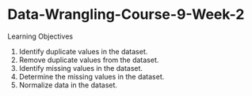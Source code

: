 # Data-Wrangling-Course-9-Week-2
Learning Objectives 
1. Identify duplicate values in the dataset.
2. Remove duplicate values from the dataset.
3. Identify missing values in the dataset.
4. Determine the missing values in the dataset.
5. Normalize data in the dataset.
